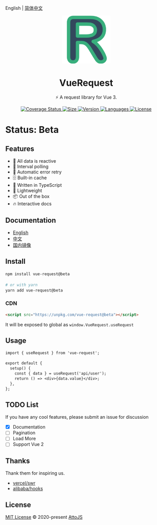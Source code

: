 English | [简体中文](README-zh_CN.md)

<p align="center">
  <img
    width="150"
    src="https://raw.githubusercontent.com/AttoJS/art/master/vue-request-logo.png"
    alt="VueRequest logo"
  />
</p>
<h1 align="center">VueRequest</h1>
<div align="center">
  <p align="center">⚡️ A request library for Vue 3.</p>
  <a href="https://codecov.io/github/attojs/vue-request?branch=master">
    <img
      src="https://img.shields.io/codecov/c/github/attojs/vue-request?token=NW2XVQWGPP"
      alt="Coverage Status"
    />
  </a>
  <a href="https://www.npmjs.com/package/vue-request">
    <img src="https://img.shields.io/bundlephobia/min/vue-request" alt="Size" />
  </a>
  <a href="https://www.npmjs.com/package/vue-request">
    <img src="https://img.shields.io/npm/v/vue-request/beta" alt="Version" />
  </a>
  <a href="https://www.npmjs.com/package/vue-request">
    <img src="https://img.shields.io/github/languages/top/attojs/vue-request" alt="Languages" />
  </a>
  <a href="https://www.npmjs.com/package/vue-request">
    <img src="https://img.shields.io/npm/l/vue-request" alt="License" />
  </a>
</div>

# Status: Beta

## Features

- 🚀 All data is reactive
- 🔄 Interval polling
- 🤖 Automatic error retry
- 🗄 Built-in cache
- 📠 Written in TypeScript
- 🍃 Lightweight
- 📦 Out of the box
- 🔥 Interactive docs

## Documentation

- [English](https://attojs.github.io/vue-request-docs/)
- [中文](https://attojs.github.io/vue-request-docs/zh/)
- [国内镜像](https://attojs.gitee.io/vue-request-docs/zh/)

## Install

```bash
npm install vue-request@beta

# or with yarn
yarn add vue-request@beta
```

### CDN

```html
<script src="https://unpkg.com/vue-request@beta"></script>
```

It will be exposed to global as `window.VueRequest.useRequest`

## Usage

```tsx
import { useRequest } from 'vue-request';

export default {
  setup() {
    const { data } = useRequest('api/user');
    return () => <div>{data.value}</div>;
  },
};
```

## TODO List

If you have any cool features, please submit an issue for discussion

- [x] Documentation
- [ ] Pagination
- [ ] Load More
- [ ] Support Vue 2

## Thanks

Thank them for inspiring us.

- [vercel/swr](https://github.com/vercel/swr)
- [alibaba/hooks](https://ahooks.js.org/hooks/async#userequest)

## License

[MIT License](https://github.com/AttoJS/vue-request/blob/master/LICENSE) © 2020-present [AttoJS](https://github.com/AttoJS)
